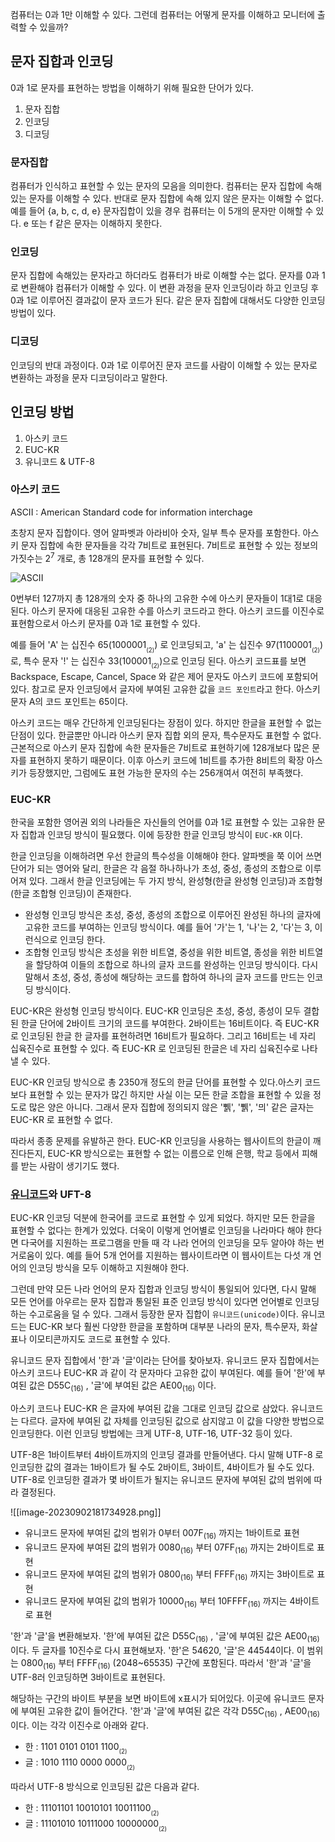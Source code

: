 컴퓨터는 0과 1만 이해할 수 있다. 그런데 컴퓨터는 어떻게 문자를 이해하고 모니터에 출력할 수 있을까?

## 문자 집합과 인코딩

0과 1로 문자를 표현하는 방법을 이해하기 위해 필요한 단어가 있다.

1. 문자 집합
2. 인코딩
3. 디코딩

### 문자집합

컴퓨터가 인식하고 표현할 수 있는 문자의 모음을 의미한다. 컴퓨터는 문자 집합에 속해 있는 문자를 이해할 수 있다. 반대로 문자 집합에 속해 있지 않은 문자는 이해할 수 없다. 예를 들어 {a, b, c, d, e} 문자집합이 있을 경우 컴퓨터는 이 5개의 문자만 이해할 수 있다. e 또는 f 같은 문자는 이해하지 못한다.

### 인코딩

문자 집합에 속해있는 문자라고 하더라도 컴퓨터가 바로 이해할 수는 없다. 문자를 0과 1로 변환해야 컴퓨터가 이해할 수 있다. 이 변환 과정을 문자 인코딩이라 하고 인코딩 후 0과 1로 이루어진 결과값이 문자 코드가 된다. 같은 문자 집합에 대해서도 다양한 인코딩 방법이 있다.

### 디코딩

인코딩의 반대 과정이다. 0과 1로 이루어진 문자 코드를 사람이 이해할 수 있는 문자로 변환하는 과정을 문자 디코딩이라고 말한다.

## 인코딩 방법

1. 아스키 코드
2. EUC-KR
3. 유니코드 & UTF-8

### 아스키 코드

ASCII : American Standard code for information interchage

초창지 문자 집합이다. 영어 알파벳과 아라비아 숫자, 일부 특수 문자를 포함한다. 아스키 문자 집합에 속한 문자들을 각각 7비트로 표현된다. 7비트로 표현할 수 있는 정보의 가짓수는 2<sup>7</sup> 개로, 총 128개의 문자를 표현할 수 있다.

![ASCII](file:///Users/regularkim/Library/Mobile%20Documents/com~apple~CloudDocs/Typora/%E1%84%82%E1%85%A9%E1%84%89%E1%85%A7%E1%86%AB%E1%84%8B%E1%85%A5%E1%86%B8%E1%84%85%E1%85%A9%E1%84%83%E1%85%B3%E1%84%8B%E1%85%AD%E1%86%BC/CS/image-20230902172412205.png?lastModify=1694359068)

0번부터 127까지 총 128개의 숫자 중 하나의 고유한 수에 아스키 문자들이 1대1로 대응된다. 아스키 문자에 대응된 고유한 수를 아스키 코드라고 한다. 아스키 코드를 이진수로 표현함으로서 아스키 문자를 0과 1로 표현할 수 있다.

예를 들어 'A' 는 십진수 65(1000001<sub><sub>(2)</sub></sub>) 로 인코딩되고, 'a' 는 십진수 97(1100001<sub><sub>(2)</sub></sub>) 로, 특수 문자 '!' 는 십진수 33(100001<sub><sub>(2)</sub></sub>)으로 인코딩 된다. 아스키 코드표를 보면 Backspace, Escape, Cancel, Space 와 같은 제어 문자도 아스키 코드에 포함되어 있다. 참고로 문자 인코딩에서 글자에 부여된 고유한 값을 `코드 포인트`라고 한다. 아스키 문자 A의 코드 포인트는 65이다.

아스키 코드는 매우 간단하게 인코딩된다는 장점이 있다. 하지만 한글을 표현할 수 없는 단점이 있다. 한글뿐만 아니라 아스키 문자 집합 외의 문자, 특수문자도 표현할 수 없다. 근본적으로 아스키 문자 집합에 속한 문자들은 7비트로 표현하기에 128개보다 많은 문자를 표현하지 못하기 때문이다. 이후 아스키 코드에 1비트를 추가한 8비트의 확장 아스키가 등장했지만, 그럼에도 표현 가능한 문자의 수는 256개여서 여전히 부족했다.

### EUC-KR

한국을 포함한 영어권 외의 나라들은 자신들의 언어를 0과 1로 표현할 수 있는 고유한 문자 집합과 인코딩 방식이 필요했다. 이에 등장한 한글 인코딩 방식이 `EUC-KR` 이다.

한글 인코딩을 이해하려면 우선 한글의 특수성을 이해해야 한다. 알파벳을 쭉 이어 쓰면 단어가 되는 영어와 달리, 한글은 각 음절 하나하나가 초성, 중성, 종성의 조합으로 이루어져 있다. 그래서 한글 인코딩에는 두 가지 방식, 완성형(한글 완성형 인코딩)과 조합형(한글 조합형 인코딩)이 존재한다.

- 완성형 인코딩 방식은 초성, 중성, 종성의 조합으로 이루어진 완성된 하나의 글자에 고유한 코드를 부여하는 인코딩 방식이다. 예를 들어 '가'는 1, '나'는 2, '다'는 3, 이런식으로 인코딩 한다.
- 조합형 인코딩 방식은 초성을 위한 비트열, 중성을 위한 비트열, 종성을 위한 비트열을 할당하여 이들의 조합으로 하나의 글자 코드를 완성하는 인코딩 방식이다. 다시 말해서 초성, 중성, 종성에 해당하는 코드를 합하여 하나의 글자 코드를 만드는 인코딩 방식이다.

EUC-KR은 완성형 인코딩 방식이다. EUC-KR 인코딩은 초성, 중성, 종성이 모두 결합된 한글 단어에 2바이트 크기의 코드를 부여한다. 2바이트는 16비트이다. 즉 EUC-KR로 인코딩된 한글 한 글자를 표현하려면 16비트가 필요하다. 그리고 16비트는 네 자리 십육진수로 표현할 수 있다. 즉 EUC-KR 로 인코딩된 한글은 네 자리 십육진수로 나타낼 수 있다.

EUC-KR 인코딩 방식으로 총 2350개 정도의 한글 단어를 표현할 수 있다.아스키 코드보다 표현할 수 있는 문자가 많긴 하지만 사실 이는 모든 한글 조합을 표현할 수 있을 정도로 많은 양은 아니다. 그래서 문자 집합에 정의되지 않은 '쀍', '쀍', '믜' 같은 글자는 EUC-KR 로 표현할 수 없다.

따라서 종종 문제를 유발하곤 한다. EUC-KR 인코딩을 사용하는 웹사이트의 한글이 깨진다든지, EUC-KR 방식으로는 표현할 수 없는 이름으로 인해 은행, 학교 등에서 피해를 받는 사람이 생기기도 했다.

### [유니코드](http://unicode.org/charts/PDF/UAC00.pdf)와 UFT-8

EUC-KR 인코딩 덕분에 한국어를 코드로 표현할 수 있게 되었다. 하지만 모든 한글을 표현할 수 없다는 한계가 있었다. 더욱이 이렇게 언어별로 인코딩을 나라마다 해야 한다면 다국어를 지원하는 프로그램을 만들 때 각 나라 언어의 인코딩을 모두 알아야 하는 번거로움이 있다. 예를 들어 5개 언어를 지원하는 웹사이트라면 이 웹사이트는 다섯 개 언어의 인코딩 방식을 모두 이해하고 지원해야 한다.

그런데 만약 모든 나라 언어의 문자 집합과 인코딩 방식이 통일되어 있다면, 다시 말해 모든 언어를 아우르는 문자 집합과 통일된 표준 인코딩 방식이 있다면 언어별로 인코딩하는 수고로움을 덜 수 있다. 그래서 등장한 문자 집합이 `유니코드(unicode)`이다. 유니코드는 EUC-KR 보다 훨씬 다양한 한글을 포함하며 대부분 나라의 문자, 특수문자, 화살표나 이모티콘까지도 코드로 표현할 수 있다.

유니코드 문자 집합에서 '한'과 '글'이라는 단어를 찾아보자. 유니코드 문자 집합에서는 아스키 코드나 EUC-KR 과 같이 각 문자마다 고유한 값이 부여된다. 예를 들어 '한'에 부여된 값은 D55C<sub>(16)</sub> , '글'에 부여된 값은 AE00<sub>(16)</sub> 이다.

아스키 코드나 EUC-KR 은 글자에 부여된 값을 그대로 인코딩 값으로 삼았다. 유니코드는 다르다. 글자에 부여된 값 자체를 인코딩된 값으로 삼지않고 이 값을 다양한 방법으로 인코딩한다. 이런 인코딩 방법에는 크게 UTF-8, UTF-16, UTF-32 등이 있다.

UTF-8은 1바이트부터 4바이트까지의 인코딩 결과를 만들어낸다. 다시 말해 UTF-8 로 인코딩한 값의 결과는 1바이트가 될 수도 2바이트, 3바이트, 4바이트가 될 수도 있다. UTF-8로 인코딩한 결과가 몇 바이트가 될지는 유니코드 문자에 부여된 값의 범위에 따라 결정된다.

![[image-20230902181734928.png]]

- 유니코드 문자에 부여된 값의 범위가 0부터 007F<sub>(16)</sub> 까지는 1바이트로 표현
- 유니코드 문자에 부여된 값의 범위가 0080<sub>(16)</sub> 부터 07FF<sub>(16)</sub> 까지는 2바이트로 표현
- 유니코드 문자에 부여된 값의 범위가 0800<sub>(16)</sub> 부터 FFFF<sub>(16)</sub> 까지는 3바이트로 표현
- 유니코드 문자에 부여된 값의 범위가 10000<sub>(16)</sub> 부터 10FFFF<sub>(16)</sub> 까지는 4바이트로 표현

'한'과 '글'을 변환해보자. '한'에 부여된 값은 D55C<sub>(16)</sub> , '글'에 부여된 값은 AE00<sub>(16)</sub> 이다. 두 글자를 10진수로 다시 표현해보자. '한'은 54620, '글'은 44544이다. 이 범위는 0800<sub>(16)</sub> 부터 FFFF<sub>(16)</sub> (2048~65535) 구간에 포함된다. 따라서 '한'과 '글'을 UTF-8러 인코딩하면 3바이트로 표현된다.

해당하는 구간의 바이트 부분을 보면 바이트에 x표시가 되어있다. 이곳에 유니코드 문자에 부여된 고유한 값이 들어간다. '한'과 '글'에 부여된 값은 각각 D55C<sub>(16)</sub> , AE00<sub>(16)</sub> 이다. 이는 각각 이진수로 아래와 같다.

- 한 : 1101 0101 0101 1100<sub><sub>(2)</sub></sub>
- 글 : 1010 1110 0000 0000<sub><sub>(2)</sub></sub>

따라서 UTF-8 방식으로 인코딩된 값은 다음과 같다.

- 한 : 11101101 10010101 10011100<sub><sub>(2)</sub></sub>
- 글 : 11101010 10111000 10000000<sub><sub>(2)</sub></sub>
